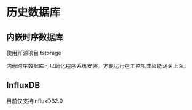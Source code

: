 # 历史数据库

## 内嵌时序数据库
使用开源项目 tstorage

内嵌时序数据库可以简化程序系统安装，方便运行在工控机或智能网关上面。

## InfluxDB
目前仅支持InfluxDB2.0
